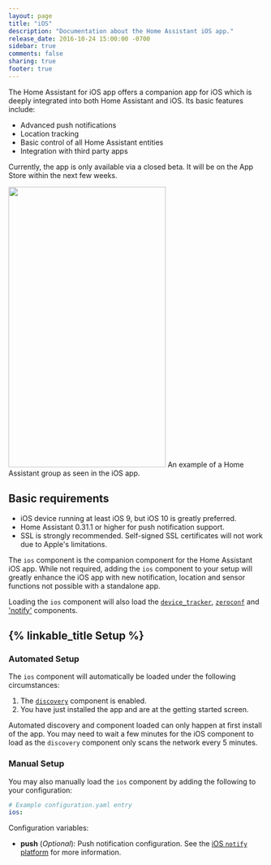 ```yaml
---
layout: page
title: "iOS"
description: "Documentation about the Home Assistant iOS app."
release_date: 2016-10-24 15:00:00 -0700
sidebar: true
comments: false
sharing: true
footer: true
---
```


The Home Assistant for iOS app offers a companion app for iOS which is deeply integrated into both Home Assistant and iOS. Its basic features include:

* Advanced push notifications
* Location tracking
* Basic control of all Home Assistant entities
* Integration with third party apps

<p class='note warning'>
Currently, the app is only available via a closed beta. It will be on the App Store within the next few weeks.
</p>

<p class='img'>
  <img src='/images/ios/control1.png' width='310' height='552' />
  An example of a Home Assistant group as seen in the iOS app.
</p>

## Basic requirements

* iOS device running at least iOS 9, but iOS 10 is greatly preferred.
* Home Assistant 0.31.1 or higher for push notification support.
* SSL is strongly recommended. Self-signed SSL certificates will not work due to Apple's limitations.

The `ios` component is the companion component for the Home Assistant iOS app. While not required, adding the `ios` component to your setup will greatly enhance the iOS app with new notification, location and sensor functions not possible with a standalone app.

Loading the `ios` component will also load the [`device_tracker`][device-tracker], [`zeroconf`][zeroconf] and ['notify'][notify] components.

## {% linkable_title Setup %}

### Automated Setup

The `ios` component will automatically be loaded under the following circumstances:

1. The [`discovery`][discovery] component is enabled.
2. You have just installed the app and are at the getting started screen.

Automated discovery and component loaded can only happen at first install of the app. You may need to wait a few minutes for the iOS component to load as the `discovery` component only scans the network every 5 minutes.

### Manual Setup

You may also manually load the `ios` component by adding the following to your configuration:

```yaml
# Example configuration.yaml entry
ios:
```

Configuration variables:

- **push** (*Optional*): Push notification configuration. See the [iOS `notify` platform][ios-notify] for more information.

[discovery]: /components/discovery
[device-tracker]: /components/device_tracker
[zeroconf]: /components/zeroconf
[notify]: /components/notify
[ios-notify]: /ecosystem/ios/notifications/

